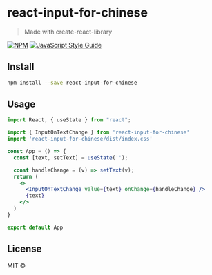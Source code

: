 # react-input-for-chinese

> Made with create-react-library

[![NPM](https://img.shields.io/npm/v/react-input-for-chinese.svg)](https://www.npmjs.com/package/react-input-for-chinese) [![JavaScript Style Guide](https://img.shields.io/badge/code_style-standard-brightgreen.svg)](https://standardjs.com)

## Install

```bash
npm install --save react-input-for-chinese
```

## Usage

```jsx
import React, { useState } from "react";

import { InputOnTextChange } from 'react-input-for-chinese'
import 'react-input-for-chinese/dist/index.css'

const App = () => {
  const [text, setText] = useState('');

  const handleChange = (v) => setText(v);
  return (
    <>
      <InputOnTextChange value={text} onChange={handleChange} />
      {text}
    </>
  )
}

export default App
```

## License

MIT © [](https://github.com/)
